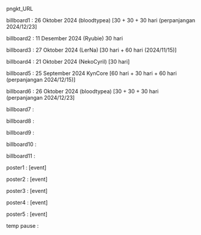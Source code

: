pngkt_URL


billboard1 : 26 Oktober 2024 (bloodtypea) [30 + 30 + 30 hari (perpanjangan 2024/12/23]

billboard2 : 11 Desember 2024 (Ryubie) 30 hari

billboard3 : 27 Oktober 2024 (LerNa) [30 hari + 60 hari (2024/11/15)] 

billboard4 : 21 Oktober 2024 (NekoCyril) [30 hari]

billboard5 : 25 September 2024 KynCore [60 hari + 30 hari + 60 hari (perpanjangan 2024/12/15)]

billboard6 : 26 Oktober 2024 (bloodtypea) [30 + 30 + 30 hari (perpanjangan 2024/12/23]

billboard7 : 

billboard8 : 

billboard9 : 

billboard10 : 

billboard11 : 

poster1 : [event]

poster2 : [event]

poster3 : [event]

poster4 : [event]

poster5 : [event]

temp pause : 
